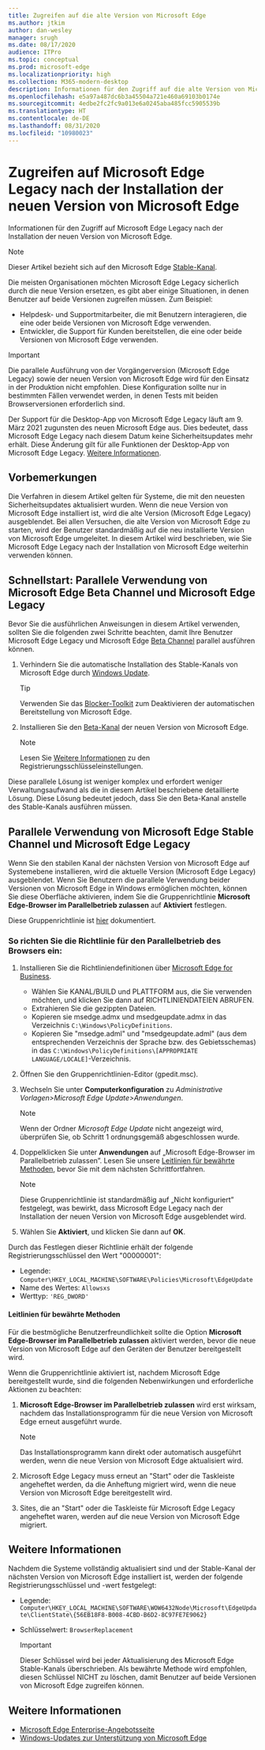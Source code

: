 ```yaml
---
title: Zugreifen auf die alte Version von Microsoft Edge
ms.author: jtkim
author: dan-wesley
manager: srugh
ms.date: 08/17/2020
audience: ITPro
ms.topic: conceptual
ms.prod: microsoft-edge
ms.localizationpriority: high
ms.collection: M365-modern-desktop
description: Informationen für den Zugriff auf die alte Version von Microsoft Edge
ms.openlocfilehash: e5a97a487dc6b3a45504a721e460a69103b0174e
ms.sourcegitcommit: 4edbe2fc2fc9a013e6a0245aba485fcc5905539b
ms.translationtype: HT
ms.contentlocale: de-DE
ms.lasthandoff: 08/31/2020
ms.locfileid: "10980023"
---
```

# Zugreifen auf Microsoft Edge Legacy nach der Installation der neuen Version von Microsoft Edge

Informationen für den Zugriff auf Microsoft Edge Legacy nach der Installation der neuen Version von Microsoft Edge.

> [!NOTE]
> Dieser Artikel bezieht sich auf den Microsoft Edge [Stable-Kanal](microsoft-edge-channels.md).

Die meisten Organisationen möchten Microsoft Edge Legacy sicherlich durch die neue Version ersetzen, es gibt aber einige Situationen, in denen Benutzer auf beide Versionen zugreifen müssen. Zum Beispiel:

- Helpdesk- und Supportmitarbeiter, die mit Benutzern interagieren, die eine oder beide Versionen von Microsoft Edge verwenden.
- Entwickler, die Support für Kunden bereitstellen, die eine oder beide Versionen von Microsoft Edge verwenden.

> [!IMPORTANT]
> Die parallele Ausführung von der Vorgängerversion (Microsoft Edge Legacy) sowie der neuen Version von Microsoft Edge wird für den Einsatz in der Produktion nicht empfohlen. Diese Konfiguration sollte nur in bestimmten Fällen verwendet werden, in denen Tests mit beiden Browserversionen erforderlich sind.
>
> Der Support für die Desktop-App von Microsoft Edge Legacy läuft am 9. März 2021 zugunsten des neuen Microsoft Edge aus. Dies bedeutet, dass Microsoft Edge Legacy nach diesem Datum keine Sicherheitsupdates mehr erhält. Diese Änderung gilt für alle Funktionen der Desktop-App von Microsoft Edge Legacy. [Weitere Informationen](https://techcommunity.microsoft.com/t5/microsoft-365-blog/microsoft-365-apps-say-farewell-to-internet-explorer-11-and/ba-p/1591666).

## Vorbemerkungen

Die Verfahren in diesem Artikel gelten für Systeme, die mit den neuesten Sicherheitsupdates aktualisiert wurden. Wenn die neue Version von Microsoft Edge installiert ist, wird die alte Version (Microsoft Edge Legacy) ausgeblendet. Bei allen Versuchen, die alte Version von Microsoft Edge zu starten, wird der Benutzer standardmäßig auf die neu installierte Version von Microsoft Edge umgeleitet. In diesem Artikel wird beschrieben, wie Sie Microsoft Edge Legacy nach der Installation von Microsoft Edge weiterhin verwenden können.

## Schnellstart: Parallele Verwendung von Microsoft Edge Beta Channel und Microsoft Edge Legacy

Bevor Sie die ausführlichen Anweisungen in diesem Artikel verwenden, sollten Sie die folgenden zwei Schritte beachten, damit Ihre Benutzer Microsoft Edge Legacy und Microsoft Edge [Beta Channel](microsoft-edge-channels.md) parallel ausführen können.

1. Verhindern Sie die automatische Installation des Stable-Kanals von Microsoft Edge durch [Windows Update](https://support.microsoft.com/help/12373/windows-update-faq).

   > [!TIP]
   > Verwenden Sie das [Blocker-Toolkit](microsoft-edge-blocker-toolkit.md) zum Deaktivieren der automatischen Bereitstellung von Microsoft Edge.

2. Installieren Sie den [Beta-Kanal](https://www.microsoft.com/edge/business/download) der neuen Version von Microsoft Edge.

   > [!NOTE]
   > Lesen Sie [Weitere Informationen](#additional-information) zu den Registrierungsschlüsseleinstellungen.

Diese parallele Lösung ist weniger komplex und erfordert weniger Verwaltungsaufwand als die in diesem Artikel beschriebene detaillierte Lösung. Diese Lösung bedeutet jedoch, dass Sie den Beta-Kanal anstelle des Stable-Kanals ausführen müssen.

## Parallele Verwendung von Microsoft Edge Stable Channel und Microsoft Edge Legacy

Wenn Sie den stabilen Kanal der nächsten Version von Microsoft Edge auf Systemebene installieren, wird die aktuelle Version (Microsoft Edge Legacy) ausgeblendet. Wenn Sie Benutzern die parallele Verwendung beider Versionen von Microsoft Edge in Windows ermöglichen möchten, können Sie diese Oberfläche aktivieren, indem Sie die Gruppenrichtlinie **Microsoft Edge-Browser im Parallelbetrieb zulassen** auf **Aktiviert** festlegen.

Diese Gruppenrichtlinie ist [hier](https://docs.microsoft.com/deployedge/microsoft-edge-update-policies#allowsxs) dokumentiert.

### So richten Sie die Richtlinie für den Parallelbetrieb des Browsers ein:

1. Installieren Sie die Richtliniendefinitionen über [Microsoft Edge for Business](https://www.microsoft.com/edge/business/download).

   - Wählen Sie KANAL/BUILD und PLATTFORM aus, die Sie verwenden möchten, und klicken Sie dann auf RICHTLINIENDATEIEN ABRUFEN.
   - Extrahieren Sie die gezippten Dateien.
   - Kopieren sie msedge.admx und msedgeupdate.admx in das Verzeichnis `C:\Windows\PolicyDefinitions`.
   - Kopieren Sie "msedge.adml" und "msedgeupdate.adml" (aus dem entsprechenden Verzeichnis der Sprache bzw. des Gebietsschemas) in das `C:\Windows\PolicyDefinitions\[APPROPRIATE LANGUAGE/LOCALE]`-Verzeichnis.

2. Öffnen Sie den Gruppenrichtlinien-Editor (gpedit.msc).
3. Wechseln Sie unter **Computerkonfiguration** zu *Administrative Vorlagen>Microsoft Edge Update>Anwendungen*.

    > [!NOTE]
    > Wenn der Ordner *Microsoft Edge Update* nicht angezeigt wird, überprüfen Sie, ob Schritt 1 ordnungsgemäß abgeschlossen wurde.

4. Doppelklicken Sie unter **Anwendungen** auf „Microsoft Edge-Browser im Parallelbetrieb zulassen”. Lesen Sie unsere [Leitlinien für bewährte Methoden](#best-practice-guidance), bevor Sie mit dem nächsten Schrittfortfahren.

    > [!NOTE]
    > Diese Gruppenrichtlinie ist standardmäßig auf „Nicht konfiguriert” festgelegt, was bewirkt, dass Microsoft Edge Legacy nach der Installation der neuen Version von Microsoft Edge ausgeblendet wird.

5. Wählen Sie **Aktiviert**, und klicken Sie dann auf **OK**.  

Durch das Festlegen dieser Richtlinie erhält der folgende Registrierungsschlüssel den Wert "00000001":

- Legende: `Computer\HKEY_LOCAL_MACHINE\SOFTWARE\Policies\Microsoft\EdgeUpdate`
- Name des Wertes: `Allowsxs`
- Werttyp: `'REG_DWORD'`

#### Leitlinien für bewährte Methoden

Für die bestmögliche Benutzerfreundlichkeit sollte die Option **Microsoft Edge-Browser im Parallelbetrieb zulassen** aktiviert werden, bevor die neue Version von Microsoft Edge auf den Geräten der Benutzer bereitgestellt wird.

Wenn die Gruppenrichtlinie aktiviert ist, nachdem Microsoft Edge bereitgestellt wurde, sind die folgenden Nebenwirkungen und erforderliche Aktionen zu beachten:

1. **Microsoft Edge-Browser im Parallelbetrieb zulassen** wird erst wirksam, nachdem das Installationsprogramm für die neue Version von Microsoft Edge erneut ausgeführt wurde.

   > [!NOTE]
   > Das Installationsprogramm kann direkt oder automatisch ausgeführt werden, wenn die neue Version von Microsoft Edge aktualisiert wird.

2. Microsoft Edge Legacy muss erneut an "Start" oder die Taskleiste angeheftet werden, da die Anheftung migriert wird, wenn die neue Version von Microsoft Edge bereitgestellt wird.
3. Sites, die an "Start" oder die Taskleiste für Microsoft Edge Legacy angeheftet waren, werden auf die neue Version von Microsoft Edge migriert.

## Weitere Informationen

Nachdem die Systeme vollständig aktualisiert sind und der Stable-Kanal der nächsten Version von Microsoft Edge installiert ist, werden der folgende Registrierungsschlüssel und -wert festgelegt:

- Legende: `Computer\HKEY_LOCAL_MACHINE\SOFTWARE\WOW6432Node\Microsoft\EdgeUpdate\ClientState\{56EB18F8-B008-4CBD-B6D2-8C97FE7E9062}`
- Schlüsselwert: `BrowserReplacement`

  > [!IMPORTANT]
  > Dieser Schlüssel wird bei jeder Aktualisierung des Microsoft Edge Stable-Kanals überschrieben. Als bewährte Methode wird empfohlen, diesen Schlüssel NICHT zu löschen, damit Benutzer auf beide Versionen von Microsoft Edge zugreifen können.

## Weitere Informationen

- [Microsoft Edge Enterprise-Angebotsseite](https://aka.ms/EdgeEnterprise)
- [Windows-Updates zur Unterstützung von Microsoft Edge](microsoft-edge-sysupdate-windows-updates.md)
